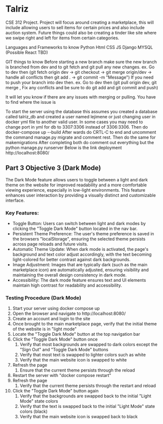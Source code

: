 # Talriz
CSE 312 Project. Project will focus around creating a marketplace, this will include allowing users to sell items for certain prices and also include auction system. Future things could also be creating a tinder like site where we swipe right and left for items from certain categories.

Languages and Frameworks to know
Python
Html
CSS
JS
Django
MYSQL
(Possible React TBD)


GIT things to know
Before starting a new branch make sure the new branch is branched from dev
and to git fetch and git pull any new changes.
ex. Go to dev then (git fetch origin dev -> git checkout <YOUR BRANCH> -> git merge origin/dev -> handle all conflicts then git add . -> git commit -m "Message") 
If you need to push your branch into dev then.
ex. Go to dev then (git pull origin dev, git merge <YOUR BRANCH> , Fix any conflicts and be sure to do git add and git commit and push)

It will let you know if there are any issues with merging or pulling. You have to find where the issue is


To start the server using the database this assumes you created a database called talriz_db and created a user named lejimene or just changing user
in docker yml file to another valid user. In some cases you may need to change port in yml for db to 3307:3306 instead of 3306:3306.
Then do
docker-compose up --build
After wards do CRTL-C to end and uncomment the command manage.py migrate and comment rest. Then do the same for makemigrations
After completing both do comment out everything but the python manage.py runserver
Below is the link deployment
http://localhost:8080/

## Part 3 Objective 3 (Dark Mode)
The Dark Mode feature allows users to toggle between a light and dark theme on the website for improved readability 
and a more comfortable viewing experience, especially in low-light environments. This feature enhances user interaction by providing
a visually distinct and customizable interface.

### Key Features:
* Toggle Button: Users can switch between light and dark modes by clicking the "Toggle Dark Mode" button located in the nav bar.
* Persistent Theme Preference: The user's theme preference is saved in the browsers "localStorage", ensuring the selected theme persists across page reloads and future visits.
* Automatic Theme Update: When dark mode is activated, the page's background and text color adjust accordingly, with the text becoming light-colored for better contrast against dark backgrounds.
* Image Adjustment: Images that are typically dark (such as the main marketplace icon) are automatically adjusted, ensuring visibility and maintaining the overall design consistency in dark mode.
* Accessibility: The dark mode feature ensures text and UI elements maintain high contrast for readability and accessibility.
### Testing Procedure (Dark Mode)
1. Start your server using docker compose up
2. Open the browser and navigate to http://localhost:8080/
3. Create an account and login to the site
4. Once brought to the main marketplace page, verify that the initial theme of the website is in "light mode"
5. Locate the "Toggle Dark Mode" button at the top navigation bar
6. Click the "Toggle Dark Mode" button once
   1. Verify that most backgrounds are swapped to dark colors except the "Sign Out" and "Toggle Dark Mode" buttons
   2. Verify that most text is swapped to lighter colors such as white 
   3. Verify that the main website icon is swapped to white
7. Refresh the page
   1. Ensure that the current theme persists through the reload
8. Restart the server with "docker compose restart"
9. Refresh the page 
   1. Verify that the current theme persists through the restart and reload
10. Click the "Toggle Dark Mode" button again
    1. Verify that the backgrounds are swapped back to the initial "Light Mode" state colors
    2. Verify that the text is swapped back to the initial "Light Mode" state colors (black)
    3. Verify that the main website icon is swapped back to black


